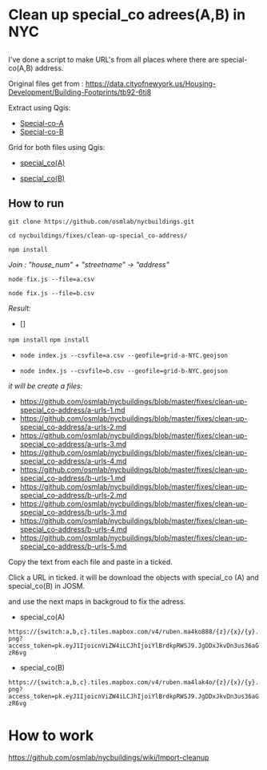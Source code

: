 # Clean up special_co adrees(A,B) in NYC

## 
I've done a script to make URL's from all places where  there are  special-co(A,B) address.

Original files get from : https://data.cityofnewyork.us/Housing-Development/Building-Footprints/tb92-6tj8

Extract using Qgis:

- [Special-co-A](https://github.com/osmlab/nycbuildings/blob/master/fixes/clean-up-special_co-address/a.csv)
- [Special-co-B](https://github.com/osmlab/nycbuildings/blob/master/fixes/clean-up-special_co-address/b.csv)

Grid for both files using Qgis:

- [special_co(A)](https://github.com/osmlab/nycbuildings/tree/master/fixes/clean-up-special_co-address/blob/master/grid-a-NYC.geojson)

- [special_co(B)](https://github.com/osmlab/nycbuildings/tree/master/fixes/clean-up-special_co-address/blob/master/grid-b-NYC.geojson)


## How to run

`git clone https://github.com/osmlab/nycbuildings.git`

`cd nycbuildings/fixes/clean-up-special_co-address/`

`npm install`

*Join : "house_num" + "streetname" -> "address"*

`node fix.js --file=a.csv`

`node fix.js --file=b.csv`

*Result:*
- []


`npm install`
`npm install`

- `node index.js --csvfile=a.csv --geofile=grid-a-NYC.geojson`

- `node index.js --csvfile=b.csv --geofile=grid-b-NYC.geojson`

*it will be create a files:*

- https://github.com/osmlab/nycbuildings/blob/master/fixes/clean-up-special_co-address/a-urls-1.md
- https://github.com/osmlab/nycbuildings/blob/master/fixes/clean-up-special_co-address/a-urls-2.md
- https://github.com/osmlab/nycbuildings/blob/master/fixes/clean-up-special_co-address/a-urls-3.md
- https://github.com/osmlab/nycbuildings/blob/master/fixes/clean-up-special_co-address/a-urls-4.md
- https://github.com/osmlab/nycbuildings/blob/master/fixes/clean-up-special_co-address/b-urls-1.md
- https://github.com/osmlab/nycbuildings/blob/master/fixes/clean-up-special_co-address/b-urls-2.md
- https://github.com/osmlab/nycbuildings/blob/master/fixes/clean-up-special_co-address/b-urls-3.md
- https://github.com/osmlab/nycbuildings/blob/master/fixes/clean-up-special_co-address/b-urls-4.md
- https://github.com/osmlab/nycbuildings/blob/master/fixes/clean-up-special_co-address/b-urls-5.md



Copy the text from each file and paste in a ticked. 


Click a URL in ticked.  it will be download the objects with special_co (A) and special_co(B) in JOSM.

and use the next maps in backgroud to fix the adress.

-  special_co(A)

`https://{switch:a,b,c}.tiles.mapbox.com/v4/ruben.ma4ko888/{z}/{x}/{y}.png?access_token=pk.eyJ1IjoicnViZW4iLCJhIjoiYlBrdkpRWSJ9.JgDDxJkvDn3us36aGzR6vg`

-  special_co(B)

`https://{switch:a,b,c}.tiles.mapbox.com/v4/ruben.ma4lak4o/{z}/{x}/{y}.png?access_token=pk.eyJ1IjoicnViZW4iLCJhIjoiYlBrdkpRWSJ9.JgDDxJkvDn3us36aGzR6vg`



# How to work

https://github.com/osmlab/nycbuildings/wiki/Import-cleanup